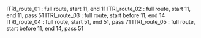 ITRI_route_01 : full route, start 11, end 11
ITRI_route_02 : full route, start 11, end 11, pass 51
ITRI_route_03 : full route, start before 11, end 14
ITRI_route_04 : full route, start 51, end 51, pass 71
ITRI_route_05 : full route, start before 11, end 14, pass 51
